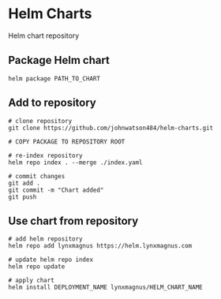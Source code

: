 # Helm Charts
Helm chart repository

## Package Helm chart
`helm package PATH_TO_CHART`

## Add to repository
```
# clone repository
git clone https://github.com/johnwatson484/helm-charts.git

# COPY PACKAGE TO REPOSITORY ROOT

# re-index repository
helm repo index . --merge ./index.yaml

# commit changes
git add .
git commit -m "Chart added"
git push
```

## Use chart from repository
```
# add helm repository
helm repo add lynxmagnus https://helm.lynxmagnus.com

# update helm repo index
helm repo update

# apply chart
helm install DEPLOYMENT_NAME lynxmagnus/HELM_CHART_NAME
```
